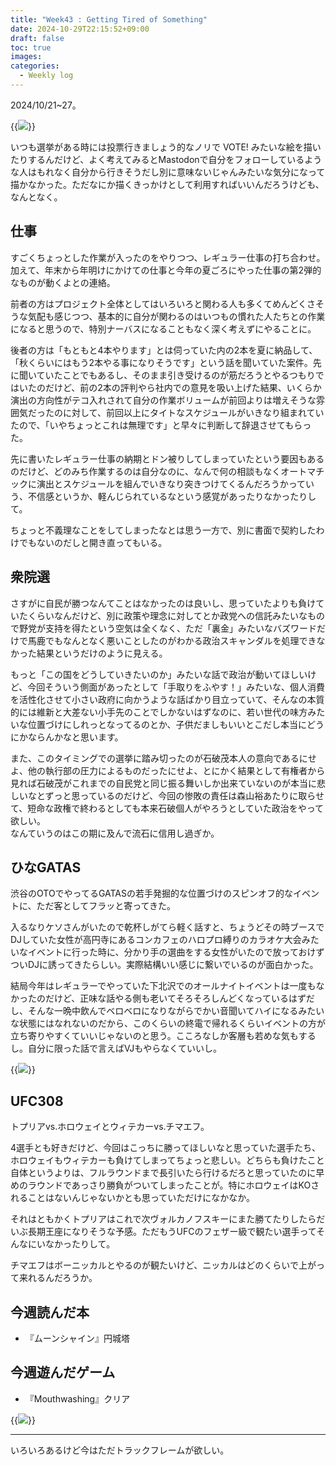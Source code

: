 ```yaml
---
title: "Week43 : Getting Tired of Something"
date: 2024-10-29T22:15:52+09:00
draft: false
toc: true
images:
categories:
  - Weekly log
---
```

2024/10/21~27。

{{<image src="/images/images/241023.webp" >}}

いつも選挙がある時には投票行きましょう的なノリで VOTE! みたいな絵を描いたりするんだけど、よく考えてみるとMastodonで自分をフォローしているような人はもれなく自分から行きそうだし別に意味ないじゃんみたいな気分になって描かなかった。ただなにか描くきっかけとして利用すればいいんだろうけども、なんとなく。

## 仕事

すごくちょっとした作業が入ったのをやりつつ、レギュラー仕事の打ち合わせ。加えて、年末から年明けにかけての仕事と今年の夏ごろにやった仕事の第2弾的なものが動くよとの連絡。

前者の方はプロジェクト全体としてはいろいろと関わる人も多くてめんどくさそうな気配も感じつつ、基本的に自分が関わるのはいつもの慣れた人たちとの作業になると思うので、特別ナーバスになることもなく深く考えずにやることに。

後者の方は「もともと4本やります」とは伺っていた内の2本を夏に納品して、「秋くらいにはもう2本やる事になりそうです」という話を聞いていた案件。先に聞いていたことでもあるし、そのまま引き受けるのが筋だろうとやるつもりではいたのだけど、前の2本の評判やら社内での意見を吸い上げた結果、いくらか演出の方向性がテコ入れされて自分の作業ボリュームが前回よりは増えそうな雰囲気だったのに対して、前回以上にタイトなスケジュールがいきなり組まれていたので、「いやちょっとこれは無理です」と早々に判断して辞退させてもらった。

先に書いたレギュラー仕事の納期とドン被りしてしまっていたという要因もあるのだけど、どのみち作業するのは自分なのに、なんで何の相談もなくオートマチックに演出とスケジュールを組んでいきなり突きつけてくるんだろうかっていう、不信感というか、軽んじられているなという感覚があったりなかったりして。

ちょっと不義理なことをしてしまったなとは思う一方で、別に書面で契約したわけでもないのだしと開き直ってもいる。

## 衆院選

さすがに自民が勝つなんてことはなかったのは良いし、思っていたよりも負けていたくらいなんだけど、別に政策や理念に対してとか政党への信託みたいなもので野党が支持を得たという空気は全くなく、ただ「裏金」みたいなバズワードだけで馬鹿でもなんとなく悪いことしたのがわかる政治スキャンダルを処理できなかった結果というだけのように見える。

もっと「この国をどうしていきたいのか」みたいな話で政治が動いてほしいけど、今回そういう側面があったとして「手取りをふやす！」みたいな、個人消費を活性化させて小さい政府に向かうような話ばかり目立っていて、そんなの本質的には維新と大差ない小手先のことでしかないはずなのに、若い世代の味方みたいな位置づけにしれっとなってるのとか、子供だましもいいとこだし本当にどうにかならんかなと思います。

また、このタイミングでの選挙に踏み切ったのが石破茂本人の意向であるにせよ、他の執行部の圧力によるものだったにせよ、とにかく結果として有権者から見れば石破茂がこれまでの自民党と同じ振る舞いしか出来ていないのが本当に悲しいなとずっと思っているのだけど、今回の惨敗の責任は森山裕あたりに取らせて、短命な政権で終わるとしても本来石破個人がやろうとしていた政治をやって欲しい。  
なんていうのはこの期に及んで流石に信用し過ぎか。

## ひなGATAS

渋谷のOTOでやってるGATASの若手発掘的な位置づけのスピンオフ的なイベントに、ただ客としてフラッと寄ってきた。

入るなりケソさんがいたので乾杯しがてら軽く話すと、ちょうどその時ブースでDJしていた女性が高円寺にあるコンカフェのハロプロ縛りのカラオケ大会みたいなイベントに行った時に、分かり手の選曲をする女性がいたので放っておけずついDJに誘ってきたらしい。実際結構いい感じに繋いでいるのが面白かった。

結局今年はレギュラーでやっていた下北沢でのオールナイトイベントは一度もなかったのだけど、正味な話やる側も老いてそろそろしんどくなっているはずだし、そんな一晩中飲んでベロベロになりながらでかい音聞いてハイになるみたいな状態にはなれないのだから、このくらいの終電で帰れるくらいイベントの方が立ち寄りやすくていいじゃないのと思う。こころなしか客層も若めな気もするし。自分に限った話で言えばVJもやらなくていいし。

{{<image src="/images/2024/1025_gatas.webp" >}}

## UFC308

トプリアvs.ホロウェイとウィテカーvs.チマエフ。

4選手とも好きだけど、今回はこっちに勝ってほしいなと思っていた選手たち、ホロウェイもウィテカーも負けてしまってちょっと悲しい。どちらも負けたこと自体というよりは、フルラウンドまで長引いたら行けるだろと思っていたのに早めのラウンドであっさり勝負がついてしまったことが。特にホロウェイはKOされることはないんじゃないかとも思っていただけになかなか。

それはともかくトプリアはこれで次ヴォルカノフスキーにまた勝てたりしたらだいぶ長期王座になりそうな予感。ただもうUFCのフェザー級で観たい選手ってそんなにいなかったりして。

チマエフはボーニッカルとやるのが観たいけど、ニッカルはどのくらいで上がって来れるんだろうか。

## 今週読んだ本

- 『ムーンシャイン』円城塔

## 今週遊んだゲーム

- 『Mouthwashing』クリア

{{<image src="/images/2024/1027_mouthwashing.jpg" >}}

---

いろいろあるけど今はただトラックフレームが欲しい。
